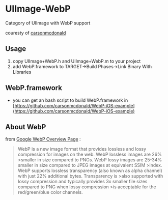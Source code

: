 UIImage-WebP
============

Category of UIImage with WebP support 

couresty of [carsonmcdonald](https://github.com/carsonmcdonald)


Usage
-----

1. copy UIImage+WebP.h and UIImage+WebP.m to your project
2. add WebP.framework to TARGET->Build Phases->Link Binary With Libraries 


WebP.framework
--------------
* you can get an bash script to build WebP.framework in [https://github.com/carsonmcdonald/WebP-iOS-example](https://github.com/carsonmcdonald/WebP-iOS-example)  



About WebP
----------
from [Google WebP Overview Page](https://developers.google.com/speed/webp/) : 

>WebP is a new image format that provides lossless and lossy compression for images on the web. WebP lossless images are 26% >smaller in size compared to PNGs. WebP lossy images are 25-34% smaller in size compared to JPEG images at equivalent SSIM >index. WebP supports lossless transparency (also known as alpha channel) with just 22% additional bytes. Transparency is >also supported with lossy compression and typically provides 3x smaller file sizes compared to PNG when lossy compression >is acceptable for the red/green/blue color channels. 


